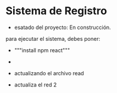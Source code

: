<h1> Sistema de Registro</h1>

- esatado del proyecto: En construcción.

para ejecutar el sistema, debes poner:

- """install npm react"""
- 
- actualizando el archivo read

- actualiza el red 2
